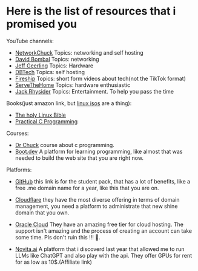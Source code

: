 # Here is the list of resources that i promised you

YouTube channels:

- [NetworkChuck](https://www.youtube.com/@NetworkChuck) Topics: networking and self hosting
- [David Bombal](https://www.youtube.com/@davidbombal) Topics: networking
- [Jeff Geerling](https://www.youtube.com/@JeffGeerling) Topics: Hardware
- [DBTech](https://www.youtube.com/@DBTechYT) Topics: self hosting
- [Fireship](https://www.youtube.com/@Fireship) Topics: short form videos about tech(not the TikTok format)
- [ServeTheHome](https://www.youtube.com/@ServeTheHomeVideo) Topics: hardware enthusiastic
- [Jack Rhysider](https://www.youtube.com/@JackRhysider) Topics: Entertainment. To help you pass the time

Books(just amazon link, but [linux isos](https://news.ycombinator.com/item?id=27531020) are a thing):

- [The holy Linux Bible](https://www.amazon.com/Linux-Bible-Christopher-Negus/dp/1119578884)
- [Practical C Programming](https://www.amazon.com/Practical-Programming-Does-Nutshell-Handbooks/dp/1565923065)

Courses:

- [Dr Chuck](https://www.cc4e.com/) course about c programming.
- [Boot.dev](https://boot.dev) A platform for learning programming, like almost that was needed to build the web site that you are right now.

Platforms:

- [GitHub](https://education.github.com/pack) this link is for the student pack, that has a lot of benefits, like a free .me domain name for a year, like this that you are on.

- [Cloudflare](https://cloudflare.com) they have the most diverse offering in terms of domain management, you need a platform to administrate that new shine domain that you own.

- [Oracle Cloud](https://oracle.com) They have an amazing free tier for cloud hosting. The support isn't amazing and the process of creating an account can take some time. Pls don't ruin this !!! 🙏.

- [Novita.ai](https://novita.ai/?ref=yjm4y2q&utm_source=affiliate) A platform that i discoverd last year that allowed me to run LLMs like ChatGPT and also play with the api.
  They offer GPUs for rent for as low as 10$.(Affiliate link)
